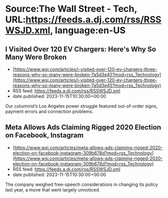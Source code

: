 # Source:The Wall Street - Tech, URL:https://feeds.a.dj.com/rss/RSSWSJD.xml, language:en-US

## I Visited Over 120 EV Chargers: Here's Why So Many Were Broken
 - [https://www.wsj.com/articles/i-visited-over-120-ev-chargers-three-reasons-why-so-many-were-broken-7a5d3e45?mod=rss_Technology](https://www.wsj.com/articles/i-visited-over-120-ev-chargers-three-reasons-why-so-many-were-broken-7a5d3e45?mod=rss_Technology)
 - RSS feed: https://feeds.a.dj.com/rss/RSSWSJD.xml
 - date published: 2023-11-15T10:30:00+00:00

Our columnist’s Los Angeles power struggle featured out-of-order signs, payment errors and connection problems.

## Meta Allows Ads Claiming Rigged 2020 Election on Facebook, Instagram
 - [https://www.wsj.com/articles/meta-allows-ads-claiming-rigged-2020-election-on-facebook-instagram-309b678d?mod=rss_Technology](https://www.wsj.com/articles/meta-allows-ads-claiming-rigged-2020-election-on-facebook-instagram-309b678d?mod=rss_Technology)
 - RSS feed: https://feeds.a.dj.com/rss/RSSWSJD.xml
 - date published: 2023-11-15T10:30:00+00:00

The company weighed free-speech considerations in changing its policy last year, a move that went largely unnoticed.

